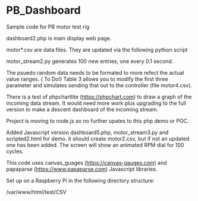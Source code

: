 # PB_Dashboard
 Sample code for PB motor test rig

dashboard2.php is main display web page.

motor*.csv are data files. They are updated via the following python script

motor_stream2.py generates 100 new entries, one every 0.1 second.

The psuedo random data needs to be formated to more refect the actual value ranges. ( To Do!)
Table 3 allows you to modify the first three parameter and simulates sending that out to the controller  (file motor4.csv). 

There is a test of phpchartlite  (https://phpchart.com) to draw a graph of the incoming data stream. It would need more work plus upgrading  to the full version to make a descent dashboard of the incoming stream.


Project is moving to node.js so no further upates to this php demo or POC.

Added Javascript version dashboard5.php, motor_stream3.py and scripted2.html  for demo. it should create motor2.csv, but if not an updated one has been added. The screen will show an animated RPM dial for 100 cycles.
 
This code uses canvas_guages (https://canvas-gauges.com) and papaparse (https://www.papaparse.com) Javascript libraries.



Set up on a Raspberry Pi in the following directory structure:

/var/www/html/test/CSV

